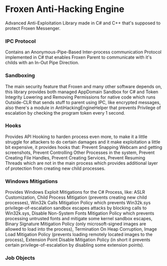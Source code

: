 # Froxen Anti-Hacking Engine
Advanced Anti-Exploitation Library made in C# and C++ that's supposed to protect Froxen Messenger.

### IPC Protocol
Contains an Anonymous-Pipe-Based Inter-process communication Protocol implemented in C# that enables Froxen Parent to communicate with it's childs with an In-Out Pipe Direction.

### Sandboxing
The main security feature that Froxen and many other software depends on, this library provides both managed AppDomain Sandbox for C# and Token Integrity Lowering and Removing Permissions for native code which runs Outside-CLR that sends stuff to parent using IPC, like encrypted messages, also there's a module in AntiHackingEngineHelper that prevents Privilege of escalation by checking the program token every 1 second.

### Hooks
Provides API Hooking to harden process even more, to make it a little struggle for attackers to do certain damages and it make exploitation a little bit expensive, it provides hooks that: Prevent Snapping Webcam and getting screenshots, Prevent Controlling Other Processes in the system, Prevent Creating File Handles, Prevent Creating Services, Prevent Resuming Threads which are not in the main process which provides additional layer of protection from creating new child processes.

### Windows Mitigations
Provides Windows Exploit Mitigations for the C# Process, like: ASLR Customization, Child Process Mitigation (prevents creating new child processes), Win32k Calls Mitigation Policy which prevents Win32k.sys privilege-of-escalation sandbox escapes attacks by blocking calls to Win32k.sys, Disable Non-System Fonts Mitigation Policy which prevents processing untrusted fonts and mitigate some kernel sandbox escapes, Binary Signature Mitigation Policy (only microsoft-signed images are allowed to load into the process), Termination On Heap Corruption, Image Load Mitigation Policy (prevents loading remotely located images to the process), Extension Point Disable Mitigation Policy (in short it prevents certain privilege-of-escalation by disabling some extension points).

### Job Objects
